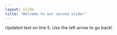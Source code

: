```yaml
---
layout: slide
title: "Welcome to our second slide!"
---
```

Updated text on line 5.
Use the left arrow to go back!
